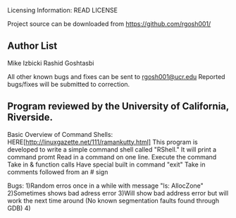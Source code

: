 Licensing Information: READ LICENSE

Project source can be downloaded from https://github.com/rgosh001/

Author List
-----------
Mike Izbicki
Rashid Goshtasbi

All other known bugs and fixes can be sent to rgosh001@ucr.edu
Reported bugs/fixes will be submitted to correction.


Program reviewed by the University of California, Riverside.
------------------------------------------------------------
Basic Overview of Command Shells: HERE[http://linuxgazette.net/111/ramankutty.html]
This program is developed to write a simple command shell called "RShell."
	It will print a command promt
	Read in a command on one line.
	Execute the command
		Take in & function calls
	Have special built in command "exit"
	Take in comments followed from an # sign

Bugs:
	1)Random erros once in a while with message "ls: AllocZone"
	2)Sometimes shows bad adress error
	3)Will show bad address error but will work the next time around
		(No known segmentation faults found through GDB)
	4)
	
